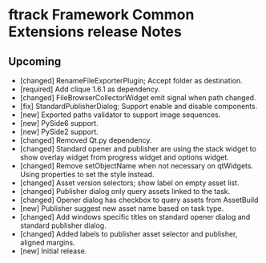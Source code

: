 # ftrack Framework Common Extensions release Notes

## Upcoming

* [changed] RenameFileExporterPlugin; Accept folder as destination.
* [required] Add clique 1.6.1 as dependency.
* [changed] FileBrowserCollectorWidget emit signal when path changed.
* [fix] StandardPublisherDialog; Support enable and disable components.
* [new] Exported paths validator to support image sequences.
* [new] PySide6 support.
* [new] PySide2 support.
* [changed] Removed Qt.py dependency.
* [changed] Standard opener and publisher are using the stack widget to show overlay widget from progress widget and options widget.
* [changed] Remove setObjectName when not necessary on qtWidgets. Using properties to set the style instead.
* [changed] Asset version selectors; show label on empty asset list.
* [changed] Publisher dialog only query assets linked to the task.
* [changed] Opener dialog has checkbox to query assets from AssetBuild
* [new] Publisher suggest new asset name based on task type.
* [changed] Add windows specific titles on standard opener dialog and standard publisher dialog.
* [changed] Added labels to publisher asset selector and publisher, aligned margins.
* [new] Initial release.

